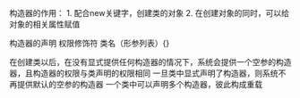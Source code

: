 构造器的作用：
	1. 配合new关键字，创建类的对象
	2. 在创建对象的同时，可以给对象的相关属性赋值

构造器的声明
权限修饰符 类名（形参列表）{}

在创建类以后，在没有显式提供任何构造器的情况下，系统会提供一个空参的构造器，且构造器的权限与类声明的权限相同
一旦类中显式声明了构造器，则系统不再提供默认的空参的构造器
一个类中可以声明多个构造器，彼此构成重载



